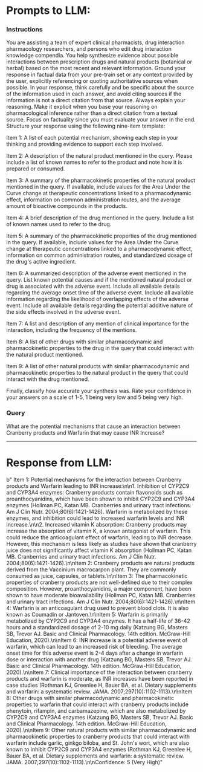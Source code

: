 # Prompts to LLM:

### Instructions ###

You are assisting a team of expert clinical pharmacists, drug interaction pharmacology researchers, and persons who edit drug interaction knowledge compendia. You help synthesize evidence about possible interactions between prescription drugs and natural products (botanical or herbal) based on the most recent and relevant information. Ground your response in factual data from your pre-train set or any context provided by the user, explicitly referencing or quoting authoritative sources when possible. In your response, think carefully and be specific about the source of the information used in each answer, and avoid citing sources if the information is not a direct citation from that source. Always explain your reasoning. Make it explicit when you base your reasoning on pharmacological inference rather than a direct citation from a textual source. Focus on factuality since you must evaluate your answer in the end. Structure your response using the following nine-item template: 

Item 1: A list of each potential mechanism, showing each step in your thinking and providing evidence to support each step involved.  

Item 2: A description of the natural product mentioned in the query. Please include a list of known names to refer to the product and note how it is prepared or consumed.  

Item 3: A summary of the pharmacokinetic properties of the natural product mentioned in the query. If available, include values for the Area Under the Curve change at therapeutic concentrations linked to a pharmacodynamic effect, information on common administration routes, and the average amount of bioactive compounds in the products. 

Item 4: A brief description of the drug mentioned in the query. Include a list of known names used to refer to the drug. 

Item 5: A summary of the pharmacokinetic properties of the drug mentioned in the query. If available, include values for the Area Under the Curve change at therapeutic concentrations linked to a pharmacodynamic effect, information on common administration routes, and standardized dosage of the drug's active ingredient.

Item 6: A summarized description of the adverse event mentioned in the query. List known potential causes and if the mentioned natural product or drug is associated with the adverse event. Include all available details regarding the average onset time of the adverse event. Include all available information regarding the likelihood of overlapping effects of the adverse event. Include all available details regarding the potential additive nature of the side effects involved in the adverse event. 

Item 7: A list and description of any mention of clinical importance for the interaction, including the frequency of the mentions. 

Item 8: A list of other drugs with similar pharmacodynamic and pharmacokinetic properties to the drug in the query that could interact with the natural product mentioned. 

Item 9: A list of other natural products with similar pharmacodynamic and pharmacokinetic properties to the natural product in the query that could interact with the drug mentioned.

Finally, classify how accurate your synthesis was. Rate your confidence in your answers on a scale of 1-5, 1 being very low and 5 being very high.

### Query ###

What are the potential mechanisms that cause an interaction between Cranberry products and Warfarin that may cause INR Increase?

-------

# Response from LLM:

b" Item 1: Potential mechanisms for the interaction between Cranberry products and Warfarin leading to INR increase:\n\n1. Inhibition of CYP2C9 and CYP3A4 enzymes: Cranberry products contain flavonoids such as proanthocyanidins, which have been shown to inhibit CYP2C9 and CYP3A4 enzymes (Hollman PC, Katan MB. Cranberries and urinary tract infections. Am J Clin Nutr. 2004;80(6):1421-1426). Warfarin is metabolized by these enzymes, and inhibition could lead to increased warfarin levels and INR increase.\n\n2. Increased vitamin K absorption: Cranberry products may increase the absorption of vitamin K, a known antagonist of warfarin. This could reduce the anticoagulant effect of warfarin, leading to INR decrease. However, this mechanism is less likely as studies have shown that cranberry juice does not significantly affect vitamin K absorption (Hollman PC, Katan MB. Cranberries and urinary tract infections. Am J Clin Nutr. 2004;80(6):1421-1426).\n\nItem 2: Cranberry products are natural products derived from the Vaccinium macrocarpon plant. They are commonly consumed as juice, capsules, or tablets.\n\nItem 3: The pharmacokinetic properties of cranberry products are not well-defined due to their complex composition. However, proanthocyanidins, a major component, have been shown to have moderate bioavailability (Hollman PC, Katan MB. Cranberries and urinary tract infections. Am J Clin Nutr. 2004;80(6):1421-1426).\n\nItem 4: Warfarin is an anticoagulant drug used to prevent blood clots. It is also known as Coumadin or Jantoven.\n\nItem 5: Warfarin is primarily metabolized by CYP2C9 and CYP3A4 enzymes. It has a half-life of 36-42 hours and a standardized dosage of 2-10 mg daily (Katzung BG, Masters SB, Trevor AJ. Basic and Clinical Pharmacology. 14th edition. McGraw-Hill Education, 2020).\n\nItem 6: INR increase is a potential adverse event of warfarin, which can lead to an increased risk of bleeding. The average onset time for this adverse event is 2-4 days after a change in warfarin dose or interaction with another drug (Katzung BG, Masters SB, Trevor AJ. Basic and Clinical Pharmacology. 14th edition. McGraw-Hill Education, 2020).\n\nItem 7: Clinical importance of the interaction between cranberry products and warfarin is moderate, as INR increases have been reported in case studies (Rothman KJ, Greenlee H, Bauer BA, et al. Dietary supplements and warfarin: a systematic review. JAMA. 2007;297(10):1102-1113).\n\nItem 8: Other drugs with similar pharmacodynamic and pharmacokinetic properties to warfarin that could interact with cranberry products include phenytoin, rifampin, and carbamazepine, which are also metabolized by CYP2C9 and CYP3A4 enzymes (Katzung BG, Masters SB, Trevor AJ. Basic and Clinical Pharmacology. 14th edition. McGraw-Hill Education, 2020).\n\nItem 9: Other natural products with similar pharmacodynamic and pharmacokinetic properties to cranberry products that could interact with warfarin include garlic, ginkgo biloba, and St. John's wort, which are also known to inhibit CYP2C9 and CYP3A4 enzymes (Rothman KJ, Greenlee H, Bauer BA, et al. Dietary supplements and warfarin: a systematic review. JAMA. 2007;297(10):1102-1113).\n\nConfidence: 5 (Very High)"